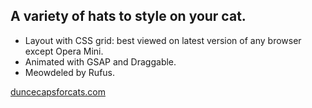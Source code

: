 ## A variety of hats to style on your cat.

+ Layout with CSS grid: best viewed on latest version of any browser except Opera Mini.
+ Animated with GSAP and Draggable.
+ Meowdeled by Rufus.

[duncecapsforcats.com](http://duncecapsforcats.com)
